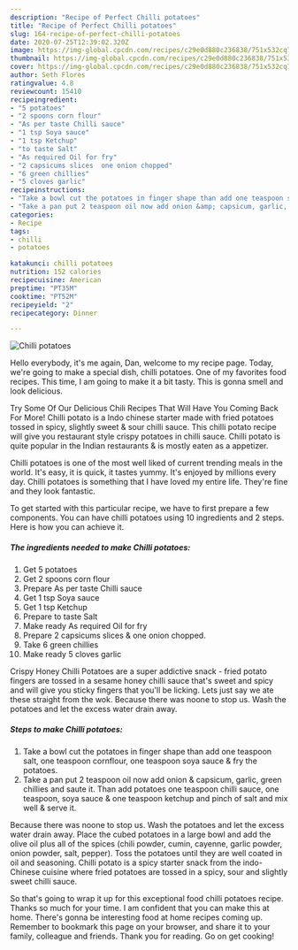 ```yaml
---
description: "Recipe of Perfect Chilli potatoes"
title: "Recipe of Perfect Chilli potatoes"
slug: 164-recipe-of-perfect-chilli-potatoes
date: 2020-07-25T12:39:02.320Z
image: https://img-global.cpcdn.com/recipes/c29e0d880c236838/751x532cq70/chilli-potatoes-recipe-main-photo.jpg
thumbnail: https://img-global.cpcdn.com/recipes/c29e0d880c236838/751x532cq70/chilli-potatoes-recipe-main-photo.jpg
cover: https://img-global.cpcdn.com/recipes/c29e0d880c236838/751x532cq70/chilli-potatoes-recipe-main-photo.jpg
author: Seth Flores
ratingvalue: 4.8
reviewcount: 15410
recipeingredient:
- "5 potatoes"
- "2 spoons corn flour"
- "As per taste Chilli sauce"
- "1 tsp Soya sauce"
- "1 tsp Ketchup"
- "to taste Salt"
- "As required Oil for fry"
- "2 capsicums slices  one onion chopped"
- "6 green chillies"
- "5 cloves garlic"
recipeinstructions:
- "Take a bowl cut the potatoes in finger shape than add one teaspoon salt, one teaspoon cornflour, one teaspoon soya sauce &amp; fry the potatoes."
- "Take a pan put 2 teaspoon oil now add onion &amp; capsicum, garlic, green chillies and saute it. Than add potatoes one teaspoon chilli sauce, one teaspoon, soya sauce &amp; one teaspoon ketchup and pinch of salt and mix well &amp; serve it."
categories:
- Recipe
tags:
- chilli
- potatoes

katakunci: chilli potatoes 
nutrition: 152 calories
recipecuisine: American
preptime: "PT35M"
cooktime: "PT52M"
recipeyield: "2"
recipecategory: Dinner

---
```



![Chilli potatoes](https://img-global.cpcdn.com/recipes/c29e0d880c236838/751x532cq70/chilli-potatoes-recipe-main-photo.jpg)

Hello everybody, it's me again, Dan, welcome to my recipe page. Today, we're going to make a special dish, chilli potatoes. One of my favorites food recipes. This time, I am going to make it a bit tasty. This is gonna smell and look delicious.

Try Some Of Our Delicious Chili Recipes That Will Have You Coming Back For More! Chilli potato is a Indo chinese starter made with fried potatoes tossed in spicy, slightly sweet &amp; sour chilli sauce. This chilli potato recipe will give you restaurant style crispy potatoes in chilli sauce. Chilli potato is quite popular in the Indian restaurants &amp; is mostly eaten as a appetizer.

Chilli potatoes is one of the most well liked of current trending meals in the world. It's easy, it is quick, it tastes yummy. It's enjoyed by millions every day. Chilli potatoes is something that I have loved my entire life. They're fine and they look fantastic.


To get started with this particular recipe, we have to first prepare a few components. You can have chilli potatoes using 10 ingredients and 2 steps. Here is how you can achieve it.

<!--inarticleads1-->

##### The ingredients needed to make Chilli potatoes:

1. Get 5 potatoes
1. Get 2 spoons corn flour
1. Prepare As per taste Chilli sauce
1. Get 1 tsp Soya sauce
1. Get 1 tsp Ketchup
1. Prepare to taste Salt
1. Make ready As required Oil for fry
1. Prepare 2 capsicums slices &amp; one onion chopped.
1. Take 6 green chillies
1. Make ready 5 cloves garlic


Crispy Honey Chilli Potatoes are a super addictive snack - fried potato fingers are tossed in a sesame honey chilli sauce that&#39;s sweet and spicy and will give you sticky fingers that you&#39;ll be licking. Lets just say we ate these straight from the wok. Because there was noone to stop us. Wash the potatoes and let the excess water drain away. 

<!--inarticleads2-->

##### Steps to make Chilli potatoes:

1. Take a bowl cut the potatoes in finger shape than add one teaspoon salt, one teaspoon cornflour, one teaspoon soya sauce &amp; fry the potatoes.
1. Take a pan put 2 teaspoon oil now add onion &amp; capsicum, garlic, green chillies and saute it. Than add potatoes one teaspoon chilli sauce, one teaspoon, soya sauce &amp; one teaspoon ketchup and pinch of salt and mix well &amp; serve it.


Because there was noone to stop us. Wash the potatoes and let the excess water drain away. Place the cubed potatoes in a large bowl and add the olive oil plus all of the spices (chili powder, cumin, cayenne, garlic powder, onion powder, salt, pepper). Toss the potatoes until they are well coated in oil and seasoning. Chilli potato is a spicy starter snack from the indo-Chinese cuisine where fried potatoes are tossed in a spicy, sour and slightly sweet chilli sauce. 

So that's going to wrap it up for this exceptional food chilli potatoes recipe. Thanks so much for your time. I am confident that you can make this at home. There's gonna be interesting food at home recipes coming up. Remember to bookmark this page on your browser, and share it to your family, colleague and friends. Thank you for reading. Go on get cooking!
